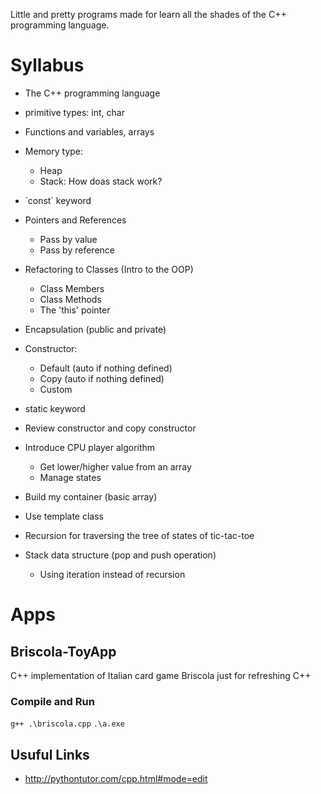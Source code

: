 Little and pretty programs made for learn all the shades of the C++ programming language.

# Syllabus

- The C++ programming language
- primitive types: int, char
- Functions and variables, arrays
- Memory type:
    - Heap
    - Stack: How doas stack work?
- ̀ const` keyword
- Pointers and References
    - Pass by value
    - Pass by reference

- Refactoring to Classes (Intro to the OOP)
    - Class Members 
    - Class Methods
    - The 'this' pointer
- Encapsulation (public and private)
- Constructor:
    - Default (auto if nothing defined)
    - Copy (auto if nothing defined)
    - Custom
- static keyword

- Review constructor and copy constructor
- Introduce CPU player algorithm
    - Get lower/higher value from an array
    - Manage states

- Build my container (basic array)
- Use template class
- Recursion for traversing the tree of states of tic-tac-toe
- Stack data structure (pop and push operation)
    - Using iteration instead of recursion

# Apps

## Briscola-ToyApp
C++ implementation of Italian card game Briscola just for refreshing C++

### Compile and Run

`g++ .\briscola.cpp`
`.\a.exe`

## Usuful Links
- http://pythontutor.com/cpp.html#mode=edit
